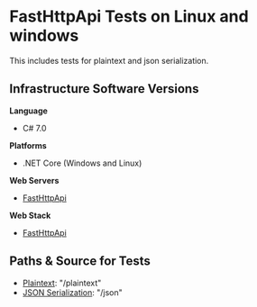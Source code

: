 # FastHttpApi Tests on Linux and windows
This includes tests for plaintext and json serialization.

## Infrastructure Software Versions

**Language**

* C# 7.0

**Platforms**

* .NET Core (Windows and Linux)

**Web Servers**

* [FastHttpApi](https://github.com/IKende/FastHttpApi)

**Web Stack**

* [FastHttpApi](https://github.com/IKende/FastHttpApi)

## Paths & Source for Tests

* [Plaintext](Benchmarks/Program.cs): "/plaintext"
* [JSON Serialization](Benchmarks/Program.cs): "/json"
